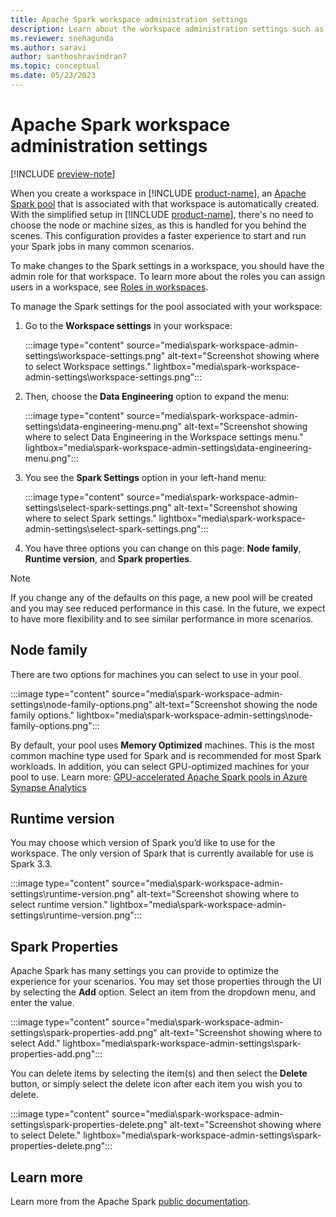 ```yaml
---
title: Apache Spark workspace administration settings
description: Learn about the workspace administration settings such as Apache Spark node family, runtime version, and Spark properties.
ms.reviewer: snehagunda
ms.author: saravi
author: santhoshravindran7
ms.topic: conceptual
ms.date: 05/23/2023
---
```


# Apache Spark workspace administration settings

[!INCLUDE [preview-note](../includes/preview-note.md)]

When you create a workspace in [!INCLUDE [product-name](../includes/product-name.md)], an [Apache Spark pool](/azure/synapse-analytics/spark/apache-spark-pool-configurations) that is associated with that workspace is automatically created. With the simplified setup in [!INCLUDE [product-name](../includes/product-name.md)], there's no need to choose the node or machine sizes, as this is handled for you behind the scenes. This configuration provides a faster experience to start and run your Spark jobs in many common scenarios.

To make changes to the Spark settings in a workspace, you should have the admin role for that workspace. To learn more about the roles you can assign users in a workspace, see [Roles in workspaces](../get-started/roles-workspaces.md).

To manage the Spark settings for the pool associated with your workspace:

1. Go to the **Workspace settings** in your workspace:

   :::image type="content" source="media\spark-workspace-admin-settings\workspace-settings.png" alt-text="Screenshot showing where to select Workspace settings." lightbox="media\spark-workspace-admin-settings\workspace-settings.png":::

1. Then, choose the **Data Engineering** option to expand the menu:

   :::image type="content" source="media\spark-workspace-admin-settings\data-engineering-menu.png" alt-text="Screenshot showing where to select Data Engineering in the Workspace settings menu." lightbox="media\spark-workspace-admin-settings\data-engineering-menu.png":::

1. You see the **Spark Settings** option in your left-hand menu:

   :::image type="content" source="media\spark-workspace-admin-settings\select-spark-settings.png" alt-text="Screenshot showing where to select Spark settings." lightbox="media\spark-workspace-admin-settings\select-spark-settings.png":::

1. You have three options you can change on this page: **Node family**, **Runtime version**, and **Spark properties**.

> [!NOTE]
> If you change any of the defaults on this page, a new pool will be created and you may see reduced performance in this case. In the future, we expect to have more flexibility and to see similar performance in more scenarios.

## Node family

There are two options for machines you can select to use in your pool.

:::image type="content" source="media\spark-workspace-admin-settings\node-family-options.png" alt-text="Screenshot showing the node family options." lightbox="media\spark-workspace-admin-settings\node-family-options.png":::

By default, your pool uses **Memory Optimized** machines. This is the most common machine type used for Spark and is recommended for most Spark workloads. In addition, you can select GPU-optimized machines for your pool to use. Learn more: [GPU-accelerated Apache Spark pools in Azure Synapse Analytics](/azure/synapse-analytics/spark/apache-spark-gpu-concept)

## Runtime version

You may choose which version of Spark you’d like to use for the workspace. The only version of Spark that is currently available for use is Spark 3.3. 

:::image type="content" source="media\spark-workspace-admin-settings\runtime-version.png" alt-text="Screenshot showing where to select runtime version." lightbox="media\spark-workspace-admin-settings\runtime-version.png":::

## Spark Properties

Apache Spark has many settings you can provide to optimize the experience for your scenarios. You may set those properties through the UI by selecting the **Add** option. Select an item from the dropdown menu, and enter the value.

:::image type="content" source="media\spark-workspace-admin-settings\spark-properties-add.png" alt-text="Screenshot showing where to select Add." lightbox="media\spark-workspace-admin-settings\spark-properties-add.png":::

You can delete items by selecting the item(s) and then select the **Delete** button, or simply select the delete icon after each item you wish you to delete.

:::image type="content" source="media\spark-workspace-admin-settings\spark-properties-delete.png" alt-text="Screenshot showing where to select Delete." lightbox="media\spark-workspace-admin-settings\spark-properties-delete.png":::

## Learn more

Learn more from the Apache Spark [public documentation](https://spark.apache.org/docs/latest/configuration.html).
